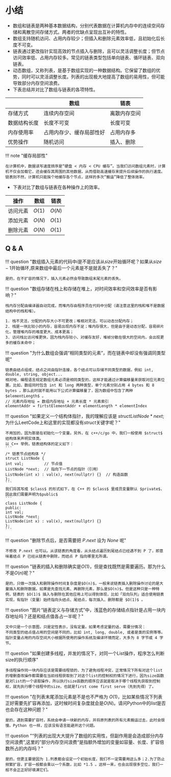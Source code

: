 # 小结

- 数组和链表是两种基本数据结构，分别代表数据在计算机内存中的连续空间存储和离散空间存储方式。两者的优缺点呈现出互补的特性。
- 数组支持随机访问、占用内存较少；但插入和删除元素效率低，且初始化后长度不可变。
- 链表通过更改指针实现高效的节点插入与删除，且可以灵活调整长度；但节点访问效率低、占用内存较多。常见的链表类型包括单向链表、循环链表、双向链表。
- 动态数组，又称列表，是基于数组实现的一种数据结构。它保留了数组的优势，同时可以灵活调整长度。列表的出现极大地提高了数组的易用性，但可能导致部分内存空间浪费。
- 下表总结并对比了数组与链表的各项特性。

<div class="center-table" markdown>

|              | 数组                     | 链表         |
| ------------ | ------------------------ | ------------ |
| 存储方式     | 连续内存空间             | 离散内存空间 |
| 数据结构长度 | 长度不可变               | 长度可变     |
| 内存使用率   | 占用内存少、缓存局部性好 | 占用内存多   |
| 优势操作     | 随机访问                 | 插入、删除   |

</div>

!!! note "缓存局部性"

    在计算机中，数据读写速度排序是“硬盘 < 内存 < CPU 缓存”。当我们访问数组元素时，计算机不仅会加载它，还会缓存其周围的其他数据，从而借助高速缓存来提升后续操作的执行速度。链表则不然，计算机只能挨个地缓存各个节点，这样的多次“搬运”降低了整体效率。

- 下表对比了数组与链表在各种操作上的效率。

<div class="center-table" markdown>

| 操作     | 数组   | 链表   |
| ------- | ------ | ------ |
| 访问元素 | $O(1)$ | $O(N)$ |
| 添加元素 | $O(N)$ | $O(1)$ |
| 删除元素 | $O(N)$ | $O(1)$ |

</div>


## Q & A

!!! question "数组插入元素的代码中$i$是不是应该从$size$开始循环呢？如果从$size-1$开始循环,原来数组中最后一个元素是不是就丢失了？"

    是的，在不扩容的情况下，插入元素必然会导致数组末尾元素的丢失。

!!! question "数组存储在栈上和存储在堆上，对时间效率和空间效率是否有影响？"

    栈内存分配由编译器自动完成，而堆内存由程序员在代码中分配（请注意这里的栈和堆不是数据结构中的栈和堆）。

    1. 栈不灵活，分配的内存大小不可更改；堆相对灵活，可以动态分配内存；
    2. 栈是一块比较小的内存，容易出现内存不足；堆内存很大，但是由于是动态分配，容易碎片化，管理堆内存的难度更大、成本更高；
    3. 访问栈比访问堆更快，因为栈内存较小、对缓存友好，堆帧分散在很大的空间内，会出现更多的缓存未命中；

!!! question "为什么数组会强调“相同类型的元素”，而在链表中却没有强调同类型呢"

    链表由结点组成，结点之间由指针连接，各个结点可以存储不同类型的数据，例如 int, double, string, object...
    相对地，编程语言规定数组元素必须是相同类型的，这样才能通过计算偏移量来获取对应元素位置。比如，数组同时包含 int 和 long 两种类型，单个元素分别占用 4 bytes 和 8 bytes ，那么此时就不能用以下公式计算偏移量了，因为数组中包含了两种 $elementLength$ 。
    // 元素内存地址 = 数组内存地址 + 元素长度 * 元素索引
    elementAddr = firtstElementAddr + elementLength * elementIndex

!!! question "如果定义一个结构体指针，我的理解应该是 $struct ListNode *next$; 为什么LeetCode上和这里的实现都没有$struct$关键字呢？"

    不用加的，因为那是在初始化一个变量。另外，在 c++/c/go 中，我们一般使用 $struct$ 结构体来声明实体类。
    以 C++ 举例，链表结构体的定义如下：
    ```
    /* 链表节点结构体 */
    struct ListNode {
    int val;         // 节点值
    ListNode *next;  // 指向下一节点的指针（引用）
    ListNode(int x) : val(x), next(nullptr) {}  // 构造函数
    };
    ```
    我们将其写成 $class$ 的形式如下，在 C++ 的 $class$ 里成员变量默认 $private$，因此我们需要声明为$public$
    ```
    class ListNode {
    public:
    int val;
    ListNode *next;
    ListNode(int x) : val(x), next(nullptr) {}
    };
    ```

!!! question "删除节点后，是否需要把 $P.next$ 设为 $None$ 呢"
    
    不修改 P.next 也可以。从该链表的角度看，从头结点遍历到尾结点已经遇不到 P 了，即意味着结点 P 已经从链表中删除，而结点 P 指向哪里无所谓。

!!! question "链表的插入和删除确实是$O(1)$，但是查找既然是需要遍历。那为什么不是$O(n)$呢？"
    
    是的，只做一次插入和删除操作时间复杂度是$O(n)$，一般来说链表插入删除操作讨论的是大量插入和删除数据。如果是先查找元素、再删除元素，那么是$O(n)$。但是这种只是一种特例，链表的 $O(1)$ 插入与删除在其他应用上可以得到体现，比如「双向队列」适合使用链表实现，有指针（变量）始终指向头结点、尾结点，每次插入、删除都是 $O(1)$ 。

!!! question "图片“链表定义与存储方式”中，浅蓝色的存储结点指针是占用一块内存地址吗？还是和结点值各占一半呢？"

    文中只是一个示意图，只是定性表示，没有定量。如果考虑定量的话，需要分情况：
    不同类型的结点值占用的空间是不同的，比如 int, long, double, 或者是类的实例等等。
    指针变量占用的内存空间大小根据所使用的操作系统及编译环境而定，大多为 8 字节或 4 字节。

!!! question "如果创建多线程，并发的情况下，对同一个List操作，程序怎么判断size的执行顺序"

    多线程操作同一块内存应该是需要线程锁的，为了避免线程冲突，正常情况下所有对这个list的增删查改操作都需要在当前线程获取到了对这个list的控制权的情况下进行，因为size函数是对list的一个读取操作，所以执行size函数的顺序应该就是取决于哪个线程先获取到控制权，就先执行哪个线程中的size，也就是first come first serve（先到先得）了。

!!! question "在列表末尾添加元素是不是也不严格为 $O(1)$，比如某些情况下列表正好需要先扩容再添加，这时候时间复杂度就会是$O(N)$。请问Python中的$list$是否也会存在这种问题？"
    
    是的，遇到需要扩容时，系统会申请一块新的内存，并将原列表的所有元素搬运过去，此时会很慢。Python 也一样，应该没有语言能避开这个问题。

!!! question "“列表的出现大大提升了数组的实用性，但副作用是会造成部分内存空间浪费”,这里的”部分内存空间浪费“是指额外增加的变量如容量、长度、扩容倍数所占的内存吗？"

    是的，但更主要是因为 1.列表都会设定一个初始长度，我们不一定需要用这么多；2.为了防止频繁扩容，扩容一般都会乘以一个系数，比如 *1.5 。这样一来，也会出现很多空位，我们一般不会正正好好填满它们。